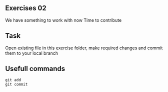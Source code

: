 ## Exercises 02

We have something to work with now
Time to contribute

## Task
Open existing file in this exercise folder, make required changes and commit them to your local branch

## Usefull commands

```
git add
git commit
```

